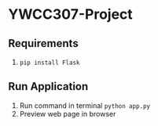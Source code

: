 # YWCC307-Project

## Requirements
1. `pip install Flask`

## Run Application
1. Run command in terminal `python app.py`
2. Preview web page in browser